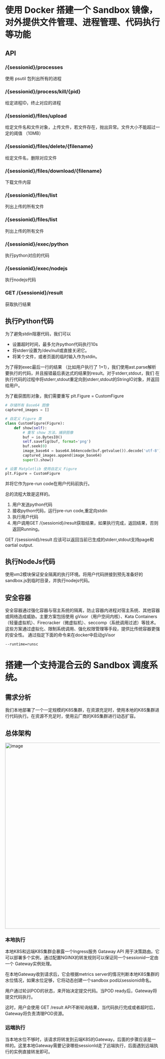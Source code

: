 # 使⽤ Docker 搭建⼀个 Sandbox 镜像，对外提供⽂件管理、进程管理、代码执⾏等功能

## API

### /{sessionid}/processes

使用 psutil 包列出所有的进程

### /{sessionid}/process/kill/{pid}

给定进程ID，终止对应的进程

### /{sessionid}/files/upload

给定文件名和文件对象，上传文件，若文件存在，抛出异常。文件大小不能超过一定的阈值 （10MB）

### /{sessionid}/files/delete/{filename}

给定文件名，删除对应文件

### /{sessionid}/files/download/{filename}

下载文件内容

### /{sessionid}/files/list

列出上传的所有文件

### /{sessionid}/files/list

列出上传的所有文件

### /{sessionid}/exec/python

执行python对应的代码

### /{sessionid}/exec/nodejs

执行nodejs代码

### GET /{sessionid}/result

获取执行结果

## 执行Python代码

为了避免stdin阻塞代码，我们可以

- 设置超时时间，最多允许python代码执行10s
- 将stderr设置为/dev/null或直接关闭它。
- 将某个文件，或者页面的临时输入作为stdin。

为了得到exec最后一行的结果 （比如用户执行了 1+1），我们使用ast.parse解析要执行的代码，并且报错最后表达式的结果到result。对于stderr,stdout，我们
在执行代码的过程中将stderr,stdout重定向到stderr,stdout的StringIO对象，并返回给用户。

为了截获图形对象，我们需要重写
plt.Figure = CustomFigure

``` python
# 存储所有 Base64 图像
captured_images = []

# 自定义 Figure 类
class CustomFigure(Figure):
    def show(self):
        # 重写 show 方法，捕获图像
        buf = io.BytesIO()
        self.savefig(buf, format='png')
        buf.seek(0)
        image_base64 = base64.b64encode(buf.getvalue()).decode('utf-8')
        captured_images.append(image_base64)
        super().show()

# 设置 Matplotlib 使用自定义 Figure
plt.Figure = CustomFigure
```

并将它作为pre-run code在用户代码前执行。

总的流程大致是这样的。
1. 用户发送python代码
2. 接收python代码，运行pre-run code,重定向stdin
3. 执行用户代码
4. 用户调用GET /{sessionid}/result获取结果，如果执行完成，返回结果，否则返回Running。

GET /{sessionid}/result 应该可以返回当前已生成的stderr,stdout支持page和oartial output.

## 执行NodeJs代码

使用vm2模块保证安全隔离的执行环境。将用户代码拼接到预先准备好的sandbox.js到临时目录，并执行nodejs代码。

## 安全容器
安全容器通过强化容器与宿主系统的隔离，防止容器内进程对宿主系统、其他容器或网络造成威胁。主要方案包括使用 gVisor（用户空间内核）、Kata Containers（轻量虚拟机）、Firecracker（微虚拟机）、seccomp（系统调用过滤）等技术。这些方案通过虚拟化、限制系统调用、强化权限管理等手段，提供比传统容器更强的安全性。
通过指定下面的命令来在docker中启动gVisor

```
--runtime=runsc
```

# 搭建⼀个⽀持混合云的 Sandbox 调度系统。

## 需求分析

我们本地部署了一个一定规模的K8S集群，在资源充足时，使用本地的K8S集群进行代码执行。在资源不充足时，使用云厂商的K8S集群进行动态扩容。

## 总体架构

<img width="1212" height="605" alt="image" src="https://github.com/user-attachments/assets/da5c34ec-633b-4e6b-9d15-596f93c9d7dc" />

### 本地执行

本地K8S和远端K8S集群会暴露一个Ingress服务 Gataway API 用于决策路由。它可以部署多个实例，通过配置NGINX的转发规则可以保证同一个sessionid一定由一个
Gateway实例处理。

在本地Gateway收到请求后，它会根据metrics server的情况判断本地K8S集群的水位情况，如果水位足够，它将动态创建一个sandbox pod以sessionid命名。

用户通过轮训POD的状态，来开始决定提交代码。当POD ready后，Gateway将提交代码执行。

这时，用户会使用 GET /result API不断轮询结果，当代码执行完成或者超时后，Gateway将负责清理POD资源。

### 远端执行

当本地水位不够时，该请求将转发到云端K8S的Gateway。后面的步骤应该是一样的。这里本地Gateway需要记录哪些sessionId走了远端执行，后面遇到远端执行的实例直接转发即可。













